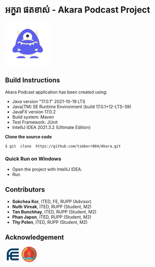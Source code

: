# អក្ខរា ផតខាស់ - Akara Podcast Project
![](/src/image/Logo.png)

## Build Instructions

Akara Podcast application has been created using:
- Java version "17.0.1" 2021-10-19 LTS
- Java(TM) SE Runtime Environment (build 17.0.1+12-LTS-39)
- JavaFX version 17.0.2
- Build system: Maven
- Test Framework: JUnit
- IntelliJ IDEA 2021.3.2 (Ultimate Edition)

**Clone the source code**
```sh
$ git  clone  https://github.com/timberr004/Akara.git
```
### Quick Run on Windows
- Open the project with IntelliJ IDEA.
- Run

## Contributors
- **Sokchea Kor**, ITED, FE, RUPP (Advisor)
- **Nuth Vireak**, ITED, RUPP (Student, M2)
- **Tan Bunchhay**, ITED, RUPP (Student, M2)
- **Phan Japon**, ITED, RUPP (Student, M2)
- **Thy Polen**, ITED, RUPP (Student, M2)

## Acknowledgement
![](fe.jfif)  ![](rupp.png)
